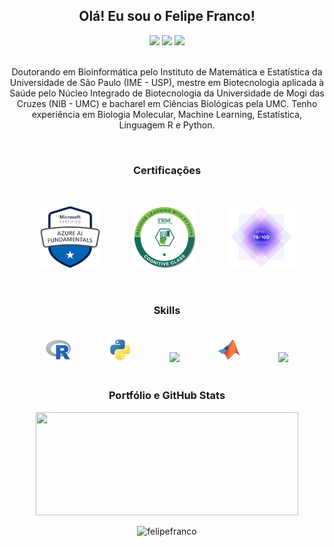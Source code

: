 <h2 align="center">
    Olá! Eu sou o Felipe Franco! 
</h2>

<div align="center">
    <a href="https://www.linkedin.com/in/felipe-franco-19587211a/" target="_blank"> <img src="https://img.shields.io/badge/LinkedIn-%230077B5.svg?&style=for-the-badge&logo=linkedin&logoColor=white" /></a>
    <a href="https://www.researchgate.net/profile/Felipe-Franco-5" target="_blank"> <img  src="https://img.shields.io/badge/Research_Gate-00CCBB.svg?&style=for-the-badge&logo=ResearchGate&logoColor=white" /></a>
    <a href="http://lattes.cnpq.br/1120115703751866" target="_blank"><img src="https://img.shields.io/badge/Lattes-4285F4.svg?&style=for-the-badge&logo=lattes&logoColor=white" /></a>
</div>
<br>

<p align="center">Doutorando em Bioinformática pelo Instituto de Matemática e Estatística da Universidade de São Paulo (IME - USP), mestre em Biotecnologia aplicada à Saúde pelo Núcleo Integrado de Biotecnologia da Universidade de Mogi das Cruzes (NIB - UMC) e bacharel em Ciências Biológicas pela UMC. Tenho experiência em Biologia Molecular, Machine Learning, Estatística, Linguagem R e Python.</p>
<br>

<h3 align="center">Certificações</h3>
<br>
<p align="center">
    <a href='https://www.credly.com/badges/8d926b3a-61bf-4ae2-9e17-736c062e9ef5?source=linked_in_profile' target="_blank"> 
        <img height="100" src="https://github.com/felipeoliveirafranco/felipeoliveirafranco/blob/main/image01.png"></a>
    &nbsp;&nbsp;&nbsp;&nbsp;&nbsp;&nbsp;&nbsp;&nbsp;&nbsp;&nbsp;&nbsp;
    <a href='https://courses.cognitiveclass.ai/certificates/a4ad0cc4bf03405799e5ebb723e59a80' target="_blank"> 
        <img height="100" src="https://github.com/felipeoliveirafranco/felipeoliveirafranco/blob/main/ibm.png"></a>
    &nbsp;&nbsp;&nbsp;&nbsp;&nbsp;&nbsp;&nbsp;&nbsp;&nbsp;&nbsp;&nbsp;
    <a href='https://www.efset.org/cert/DsJ68K' target="_blank"> 
        <img height="100" src="https://github.com/felipeoliveirafranco/felipeoliveirafranco/blob/main/image.png"></a>
</p>
<br>

<h3 align="center">Skills</h3>
<br>
<div align="center">
    <img height="40" src="https://raw.githubusercontent.com/devicons/devicon/master/icons/r/r-original.svg">
    &nbsp;&nbsp;&nbsp;&nbsp;&nbsp;&nbsp;&nbsp;&nbsp;&nbsp;&nbsp;&nbsp;&nbsp;&nbsp;
    <img height="40" src="https://raw.githubusercontent.com/devicons/devicon/master/icons/python/python-original.svg">
    &nbsp;&nbsp;&nbsp;&nbsp;&nbsp;&nbsp;&nbsp;&nbsp;&nbsp;&nbsp;&nbsp;&nbsp;&nbsp;
    <img height="40" src="https://cdn.icon-icons.com/icons2/2699/PNG/512/google_bigquery_logo_icon_168150.png">
    &nbsp;&nbsp;&nbsp;&nbsp;&nbsp;&nbsp;&nbsp;&nbsp;&nbsp;&nbsp;&nbsp;&nbsp;&nbsp;
    <img height="40" src="https://raw.githubusercontent.com/devicons/devicon/master/icons/matlab/matlab-original.svg">
    &nbsp;&nbsp;&nbsp;&nbsp;&nbsp;&nbsp;&nbsp;&nbsp;&nbsp;&nbsp;&nbsp;&nbsp;&nbsp;
    <img height="40" src="https://github.com/microsoft/PowerBI-Icons/blob/main/SVG/Power-BI.svg">
</div>
<br>

<h3 align="center">Portfólio e GitHub Stats</h3>
<p align="center">
<a href="https://github.com/felipeoliveirafranco/portfolio" target="_blank"> <img  src="https://github-readme-stats.vercel.app/api/pin/?username=felipeoliveirafranco&theme=dark&repo=portfolio" height="165" width="420" /></a>
<p align="center">
<img src="https://github-readme-stats.vercel.app/api?username=felipeoliveirafranco&theme=dark&hide=issues,contribs&show_icons=true&rank_icon=github&show_owner=true" alt="felipefranco" height="165" width="420"/>
</p>


